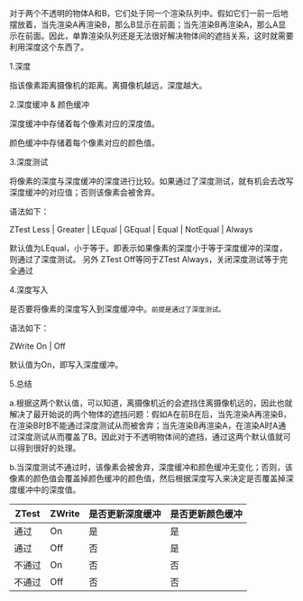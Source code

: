 对于两个不透明的物体A和B，它们处于同一个渲染队列中。假如它们一前一后地摆放着，当先渲染A再渲染B，那么B显示在前面；当先渲染B再渲染A，那么A显示在前面。因此，单靠渲染队列还是无法很好解决物体间的遮挡关系，这时就需要利用深度这个东西了。

 

1.深度

指该像素距离摄像机的距离。离摄像机越远，深度越大。

 

2.深度缓冲 & 颜色缓冲

深度缓冲中存储着每个像素对应的深度值。

颜色缓冲中存储着每个像素对应的颜色值。

 

3.深度测试

将像素的深度与深度缓冲的深度进行比较。如果通过了深度测试，就有机会去改写深度缓冲的对应值；否则该像素会被舍弃。

语法如下：

ZTest Less | Greater | LEqual | GEqual | Equal | NotEqual | Always

默认值为LEqual，小于等于。即表示如果像素的深度小于等于深度缓冲的深度，则通过了深度测试。
另外 ZTest Off等同于ZTest Always，关闭深度测试等于完全通过

 

4.深度写入

是否要将像素的深度写入到深度缓冲中。``前提是通过了深度测试。``

语法如下：

ZWrite On | Off

默认值为On，即写入深度缓冲。

 

5.总结

a.根据这两个默认值，可以知道，离摄像机近的会遮挡住离摄像机远的，因此也就解决了最开始说的两个物体的遮挡问题：假如A在前B在后，当先渲染A再渲染B，在渲染B时B不能通过深度测试从而被舍弃；当先渲染B再渲染A，在渲染A时A通过深度测试从而覆盖了B。因此对于不透明物体间的遮挡，通过这两个默认值就可以得到很好的处理。

b.当深度测试不通过时，该像素会被舍弃，深度缓冲和颜色缓冲无变化；否则，该像素的颜色值会覆盖掉颜色缓冲的颜色值，然后根据深度写入来决定是否覆盖掉深度缓冲中的深度值。

| ZTest | ZWrite | 是否更新深度缓冲 | 是否更新颜色缓冲 |
| ---- | ---- | ---- | ---- |
| 通过 | On | 是 | 是 |
| 通过 | Off | 否 | 是 |
| 不通过 | On | 否 | 否 |
| 不通过 | Off | 否 | 否 |
